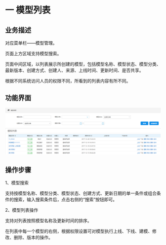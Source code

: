 # 一   模型列表

## 业务描述

对应菜单栏——模型管理。

页面上方区域支持模型搜索。

页面中间区域，以列表展示所创建的模型，包括模型名称、模型状态、模型分类、最新版本、创建方式、创建人、来源、上线时间、更新时间、是否共享。

根据不同系统访问人员的权限不同，所看到的列表内容有所不同。

## 功能界面

![](/assets/模型列表页面.png)

## 操作步骤

1、模型搜索

支持按模型名称、模型分类、模型状态、创建方式、更新日期的单一条件或组合条件的搜索，输入搜索条件后，点击右侧的“搜索”按钮即可。

2、模型列表操作

支持对列表按照模型名称及更新时间的排序。

在列表中每一个模型的右侧，根据权限设置可对模型执行上线、下线、建模、修改、删除、版本的操作。



